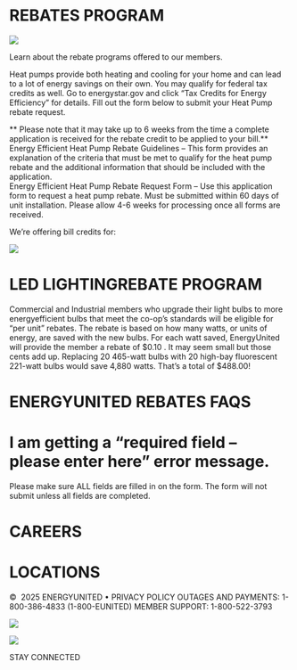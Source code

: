 # REBATES PROGRAM  

![](images/c9d91dfa78cb786c26782f1b8273c0219d1b114c45d9f7d3bbf9c55038407bc8.jpg)  

Learn about the rebate programs offered to our members.  

Heat pumps provide both heating and cooling for your home and can lead to a lot of energy savings on their own. You may qualify for federal tax credits as well. Go to energystar.gov and click “Tax Credits for Energy Efficiency” for details. Fill out the form below to submit your Heat Pump rebate request.  

\*\* Please note that it may take up to 6 weeks from the time a complete application is received for the rebate credit to be applied to your bill.\*\*   
Energy Efficient Heat Pump Rebate Guidelines – This form provides an explanation of the criteria that must be met to qualify for the heat pump rebate and the additional information that should be included with the application.   
Energy Efficient Heat Pump Rebate Request Form – Use this application form to request a heat pump rebate. Must be submitted within 60 days of unit installation. Please allow 4-6 weeks for processing once all forms are received.  

We’re offering bill credits for:  

![](images/ff7317e9694b4b2ced3e573e99432e2737c6953f9c40e792fa459e030fc56ad7.jpg)  

# LED LIGHTINGREBATE PROGRAM  

Commercial and Industrial members who upgrade their light bulbs to more energyefficient bulbs that meet the co-op’s standards will be eligible for “per unit” rebates. The rebate is based on how many watts, or units of energy, are saved with the new bulbs. For each watt saved, EnergyUnited will provide the member a rebate of $\$0.10$ . It may seem small but those cents add up. Replacing 20 465-watt bulbs with 20 high-bay fluorescent 221-watt bulbs would save 4,880 watts. That’s a total of \$488.00!  

# ENERGYUNITED REBATES FAQS  

# I am getting a “required field – please enter here” error message.  

Please make sure ALL fields are filled in on the form. The form will not submit unless all fields are completed.  

# CAREERS  

# LOCATIONS  

©  2025 ENERGYUNITED • PRIVACY POLICY OUTAGES AND PAYMENTS: 1-800-386-4833 (1-800-EUNITED) MEMBER SUPPORT: 1-800-522-3793  

![](images/b31b6aa2d3ba2e0a84381dc6d687d8769b49389de2c3f1ca3afb8868c336c087.jpg)  

![](images/14778802c16106e0505f7399fcafeb5bb29eb1fb570f9e6c990a5d385e61f97a.jpg)  

STAY CONNECTED  
